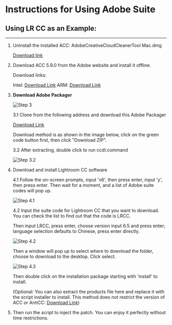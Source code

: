 # Instructions for Using Adobe Suite

## Using LR CC as an Example:

---

1. Uninstall the installed ACC: AdobeCreativeCloudCleanerTool Mac.dmg

   [Download link](https://www.123pan.com/s/X5tA-Eyuwh.html)

2. Download ACC 5.9.0 from the Adobe website and install it offline.

   Download links:

   Intel:
   [Download Link](https://trials.adobe.com/AdobeProducts/KCCC/CCD/5_9_0/osx10/ACCCx5_9_0_373.dmg)
   ARM:
   [Download Link](https://trials.adobe.com/AdobeProducts/KCCC/CCD/5_9_0/macarm64/ACCCx5_9_0_373.dmg)

3. **Download Adobe Packager**


   ![Step 3](https://github.com/LoveJessyChen/InjectLib/assets/48858531/bdbb5467-e345-4ac2-a4e4-23f0cc08a2ae)

   3.1 Clone from the following address and download this Adobe Packager

   [Download Link](https://github.com/Drovosek01/adobe-packager)

   Download method is as shown in the image below, click on the green code button first, then click "Download ZIP".

   3.2 After extracting, double click to run ccdl.command


   ![Step 3.2](https://github.com/LoveJessyChen/InjectLib/assets/48858531/6e5d0790-9452-427e-839e-625e74f654b7)

4. Download and install Lightroom CC software

   4.1 Follow the on-screen prompts, input 'v6', then press enter, input 'y', then press enter. Then wait for a moment, and a list of Adobe suite codes will pop up.

   ![Step 4.1](https://github.com/LoveJessyChen/InjectLib/assets/48858531/ddb76d74-4026-40db-b549-b172ebb2402a)

   4.2 Input the suite code for Lightroom CC that you want to download. You can check the list to find out that the code is LRCC.

    Then input LRCC, press enter, choose version input 6.5 and press enter; language selection defaults to Chinese, press enter directly.

   ![Step 4.2](https://github.com/LoveJessyChen/InjectLib/assets/48858531/21238761-f2ec-412d-b385-550053584013)

   Then a window will pop up to select where to download the folder, choose to download to the desktop. Click select.

   ![Step 4.3](https://github.com/LoveJessyChen/InjectLib/assets/48858531/d868252a-1970-4d02-9980-6440a1ada030)

   Then double click on the installation package starting with 'install' to install.

   (Optional: You can also extract the products file here and replace it with the script installer to install. This method does not restrict the version of ACC or AntiCC: [Download Link](https://www.123pan.com/s/X5tA-kyuwh.html))

5. Then run the script to inject the patch. You can enjoy it perfectly without time restrictions.